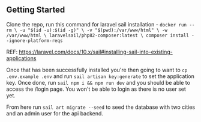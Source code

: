 ## Getting Started

Clone the repo, run this command for laravel sail installation - 
`docker run --rm \
    -u "$(id -u):$(id -g)" \
    -v "$(pwd):/var/www/html" \
    -w /var/www/html \
    laravelsail/php82-composer:latest \
    composer install --ignore-platform-reqs`

REF: https://laravel.com/docs/10.x/sail#installing-sail-into-existing-applications

Once that has been successfully installed you're then going to want to `cp .env.example .env` and run `sail artisan key:generate` to set the application key. Once done, run `sail npm i && npm run dev` and you should be able to access the /login page. You won't be able to login as there is no user set yet. 

From here run `sail art migrate --seed` to seed the database with two cities and an admin user for the api backend.